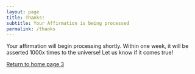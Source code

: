 ```yaml
---
layout: page
title: Thanks!
subtitle: Your Affirmation is being processed
permalink: /thanks
---
```


Your affirmation will begin processing shortly. Within one week, it will be asserted 1000x times to the universe!  Let us know if it comes true!

[Return to home page 3](index)
